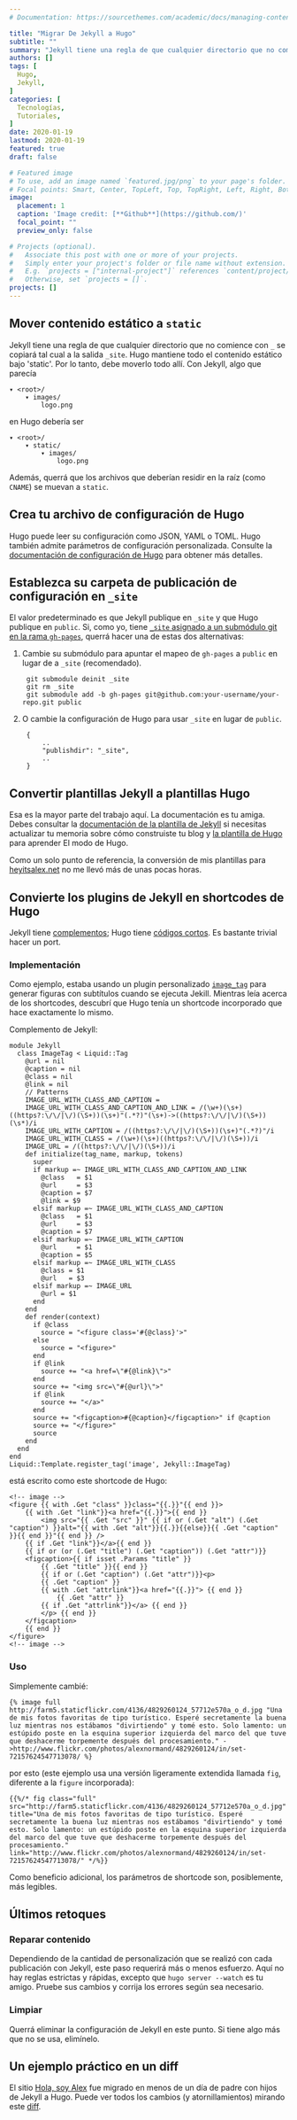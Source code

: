 ```yaml
---
# Documentation: https://sourcethemes.com/academic/docs/managing-content/

title: "Migrar De Jekyll a Hugo"
subtitle: ""
summary: "Jekyll tiene una regla de que cualquier directorio que no comience con `_` se copiará tal cual a la salida `_site`. Hugo mantiene todo el contenido estático bajo 'static'. Por lo tanto, debe moverlo todo allí. Con Jekyll, algo que parecía..."
authors: []
tags: [
  Hugo,
  Jekyll,
]
categories: [
  Tecnologías,
  Tutoriales,
]
date: 2020-01-19
lastmod: 2020-01-19
featured: true
draft: false

# Featured image
# To use, add an image named `featured.jpg/png` to your page's folder.
# Focal points: Smart, Center, TopLeft, Top, TopRight, Left, Right, BottomLeft, Bottom, BottomRight.
image:
  placement: 1
  caption: 'Image credit: [**Github**](https://github.com/)'
  focal_point: ""
  preview_only: false

# Projects (optional).
#   Associate this post with one or more of your projects.
#   Simply enter your project's folder or file name without extension.
#   E.g. `projects = ["internal-project"]` references `content/project/deep-learning/index.md`.
#   Otherwise, set `projects = []`.
projects: []
---
```


## Mover contenido estático a `static`
Jekyll tiene una regla de que cualquier directorio que no comience con `_` se copiará tal cual a la salida `_site`. Hugo mantiene todo el contenido estático bajo 'static'. Por lo tanto, debe moverlo todo allí.
Con Jekyll, algo que parecía

    ▾ <root>/
        ▾ images/
            logo.png

en Hugo debería ser

    ▾ <root>/
        ▾ static/
            ▾ images/
                logo.png

Además, querrá que los archivos que deberían residir en la raíz (como `CNAME`) se muevan a `static`.

## Crea tu archivo de configuración de Hugo
Hugo puede leer su configuración como JSON, YAML o TOML. Hugo también admite parámetros de configuración personalizada. Consulte la [documentación de configuración de Hugo](/overview/configuration/) para obtener más detalles.

## Establezca su carpeta de publicación de configuración en `_site`
El valor predeterminado es que Jekyll publique en `_site` y que Hugo publique en `public`. Si, como yo, tiene [`_site` asignado a un submódulo git en la rama `gh-pages`](http://blog.blindgaenger.net/generate_github_pages_in_a_submodule.html), querrá hacer una de estas dos alternativas:

1. Cambie su submódulo para apuntar el mapeo de `gh-pages` a `public` en lugar de a `_site` (recomendado).

        git submodule deinit _site
        git rm _site
        git submodule add -b gh-pages git@github.com:your-username/your-repo.git public

2. O cambie la configuración de Hugo para usar `_site` en lugar de `public`.

        {
            ..
            "publishdir": "_site",
            ..
        }

## Convertir plantillas Jekyll a plantillas Hugo
Esa es la mayor parte del trabajo aquí. La documentación es tu amiga. Debes consultar la [documentación de la plantilla de Jekyll](http://jekyllrb.com/docs/templates/) si necesitas actualizar tu memoria sobre cómo construiste tu blog y [la plantilla de Hugo](/layout/templates/) para aprender El modo de Hugo.

Como un solo punto de referencia, la conversión de mis plantillas para [heyitsalex.net](http://heyitsalex.net/) no me llevó más de unas pocas horas.

## Convierte los plugins de Jekyll en shortcodes de Hugo
Jekyll tiene [complementos](http://jekyllrb.com/docs/plugins/); Hugo tiene [códigos cortos](/doc/shortcodes/). Es bastante trivial hacer un port.

### Implementación
Como ejemplo, estaba usando un plugin personalizado [`image_tag`](https://github.com/alexandre-normand/alexandre-normand/blob/74bb12036a71334fdb7dba84e073382fc06908ec/_plugins/image_tag.rb) para generar figuras con subtítulos cuando se ejecuta Jekill. Mientras leía acerca de los shortcodes, descubrí que Hugo tenía un shortcode incorporado que hace exactamente lo mismo.

Complemento de Jekyll:

    module Jekyll
      class ImageTag < Liquid::Tag
        @url = nil
        @caption = nil
        @class = nil
        @link = nil
        // Patterns
        IMAGE_URL_WITH_CLASS_AND_CAPTION =
        IMAGE_URL_WITH_CLASS_AND_CAPTION_AND_LINK = /(\w+)(\s+)((https?:\/\/|\/)(\S+))(\s+)"(.*?)"(\s+)->((https?:\/\/|\/)(\S+))(\s*)/i
        IMAGE_URL_WITH_CAPTION = /((https?:\/\/|\/)(\S+))(\s+)"(.*?)"/i
        IMAGE_URL_WITH_CLASS = /(\w+)(\s+)((https?:\/\/|\/)(\S+))/i
        IMAGE_URL = /((https?:\/\/|\/)(\S+))/i
        def initialize(tag_name, markup, tokens)
          super
          if markup =~ IMAGE_URL_WITH_CLASS_AND_CAPTION_AND_LINK
            @class   = $1
            @url     = $3
            @caption = $7
            @link = $9
          elsif markup =~ IMAGE_URL_WITH_CLASS_AND_CAPTION
            @class   = $1
            @url     = $3
            @caption = $7
          elsif markup =~ IMAGE_URL_WITH_CAPTION
            @url     = $1
            @caption = $5
          elsif markup =~ IMAGE_URL_WITH_CLASS
            @class = $1
            @url   = $3
          elsif markup =~ IMAGE_URL
            @url = $1
          end
        end
        def render(context)
          if @class
            source = "<figure class='#{@class}'>"
          else
            source = "<figure>"
          end
          if @link
            source += "<a href=\"#{@link}\">"
          end
          source += "<img src=\"#{@url}\">"
          if @link
            source += "</a>"
          end
          source += "<figcaption>#{@caption}</figcaption>" if @caption
          source += "</figure>"
          source
        end
      end
    end
    Liquid::Template.register_tag('image', Jekyll::ImageTag)

está escrito como este shortcode de Hugo:

    <!-- image -->
    <figure {{ with .Get "class" }}class="{{.}}"{{ end }}>
        {{ with .Get "link"}}<a href="{{.}}">{{ end }}
            <img src="{{ .Get "src" }}" {{ if or (.Get "alt") (.Get "caption") }}alt="{{ with .Get "alt"}}{{.}}{{else}}{{ .Get "caption" }}{{ end }}"{{ end }} />
        {{ if .Get "link"}}</a>{{ end }}
        {{ if or (or (.Get "title") (.Get "caption")) (.Get "attr")}}
        <figcaption>{{ if isset .Params "title" }}
            {{ .Get "title" }}{{ end }}
            {{ if or (.Get "caption") (.Get "attr")}}<p>
            {{ .Get "caption" }}
            {{ with .Get "attrlink"}}<a href="{{.}}"> {{ end }}
                {{ .Get "attr" }}
            {{ if .Get "attrlink"}}</a> {{ end }}
            </p> {{ end }}
        </figcaption>
        {{ end }}
    </figure>
    <!-- image -->

### Uso
Simplemente cambié:

    {% image full http://farm5.staticflickr.com/4136/4829260124_57712e570a_o_d.jpg "Una de mis fotos favoritas de tipo turístico. Esperé secretamente la buena luz mientras nos estábamos "divirtiendo" y tomé esto. Solo lamento: un estúpido poste en la esquina superior izquierda del marco del que tuve que deshacerme torpemente después del procesamiento." ->http://www.flickr.com/photos/alexnormand/4829260124/in/set-72157624547713078/ %}

por esto (este ejemplo usa una versión ligeramente extendida llamada `fig`, diferente a la `figure` incorporada):

    {{%/* fig class="full" src="http://farm5.staticflickr.com/4136/4829260124_57712e570a_o_d.jpg" title="Una de mis fotos favoritas de tipo turístico. Esperé secretamente la buena luz mientras nos estábamos "divirtiendo" y tomé esto. Solo lamento: un estúpido poste en la esquina superior izquierda del marco del que tuve que deshacerme torpemente después del procesamiento." link="http://www.flickr.com/photos/alexnormand/4829260124/in/set-72157624547713078/" */%}}

Como beneficio adicional, los parámetros de shortcode son, posiblemente, más legibles.

## Últimos retoques
### Reparar contenido
Dependiendo de la cantidad de personalización que se realizó con cada publicación con Jekyll, este paso requerirá más o menos esfuerzo. Aquí no hay reglas estrictas y rápidas, excepto que `hugo server --watch` es tu amigo. Pruebe sus cambios y corrija los errores según sea necesario.

### Limpiar
Querrá eliminar la configuración de Jekyll en este punto. Si tiene algo más que no se usa, elimínelo.

## Un ejemplo práctico en un diff

El sitio [Hola, soy Alex](http://heyitsalex.net/) fue migrado en menos de un día de padre con hijos de Jekyll a Hugo. Puede ver todos los cambios (y atornillamientos) mirando este [diff](https://github.com/alexandre-normand/alexandre-normand/compare/869d69435bd2665c3fbf5b5c78d4c22759d7613a...b7f6605b1265e83b4b81495423294108).
